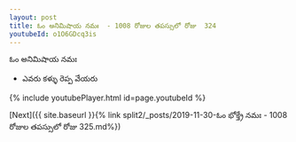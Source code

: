 ```yaml
---
layout: post
title: ఓం అనిమిషాయ నమః  - 1008 రోజుల తపస్సులో రోజు  324
youtubeId: o1O6GDcq3is
---
```

 
 
 ఓం అనిమిషాయ నమః  
 
 -  ఎవరు కళ్ళు రెప్ప వేయరు 
 
  
 
  
 
 
 
 
 
 


{% include youtubePlayer.html id=page.youtubeId %}
 
[Next]({{ site.baseurl }}{% link  split2/_posts/2019-11-30-ఓం భోక్త్రే నమః  - 1008 రోజుల తపస్సులో రోజు  325.md%})
 

